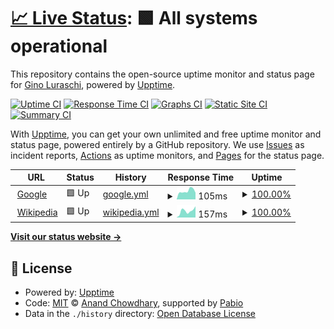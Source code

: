 # [📈 Live Status](https://rlgino.github.io/is-up.io): <!--live status--> **🟩 All systems operational**

This repository contains the open-source uptime monitor and status page for [Gino Luraschi](https://rlgino.github.io/is-up.io), powered by [Upptime](https://github.com/upptime/upptime).

[![Uptime CI](https://github.com/rlgino/is-up.io/workflows/Uptime%20CI/badge.svg)](https://github.com/rlgino/is-up.io/actions?query=workflow%3A%22Uptime+CI%22)
[![Response Time CI](https://github.com/rlgino/is-up.io/workflows/Response%20Time%20CI/badge.svg)](https://github.com/rlgino/is-up.io/actions?query=workflow%3A%22Response+Time+CI%22)
[![Graphs CI](https://github.com/rlgino/is-up.io/workflows/Graphs%20CI/badge.svg)](https://github.com/rlgino/is-up.io/actions?query=workflow%3A%22Graphs+CI%22)
[![Static Site CI](https://github.com/rlgino/is-up.io/workflows/Static%20Site%20CI/badge.svg)](https://github.com/rlgino/is-up.io/actions?query=workflow%3A%22Static+Site+CI%22)
[![Summary CI](https://github.com/rlgino/is-up.io/workflows/Summary%20CI/badge.svg)](https://github.com/rlgino/is-up.io/actions?query=workflow%3A%22Summary+CI%22)

With [Upptime](https://upptime.js.org), you can get your own unlimited and free uptime monitor and status page, powered entirely by a GitHub repository. We use [Issues](https://github.com/rlgino/is-up.io/issues) as incident reports, [Actions](https://github.com/rlgino/is-up.io/actions) as uptime monitors, and [Pages](https://rlgino.github.io/is-up.io) for the status page.

<!--start: status pages-->
<!-- This summary is generated by Upptime (https://github.com/upptime/upptime) -->
<!-- Do not edit this manually, your changes will be overwritten -->
<!-- prettier-ignore -->
| URL | Status | History | Response Time | Uptime |
| --- | ------ | ------- | ------------- | ------ |
| <img alt="" src="https://icons.duckduckgo.com/ip3/www.google.com.ico" height="13"> [Google](https://www.google.com) | 🟩 Up | [google.yml](https://github.com/rlgino/is-up.io/commits/HEAD/history/google.yml) | <details><summary><img alt="Response time graph" src="./graphs/google/response-time-week.png" height="20"> 105ms</summary><br><a href="https://rlgino.github.io/is-up.io/history/google"><img alt="Response time 111" src="https://img.shields.io/endpoint?url=https%3A%2F%2Fraw.githubusercontent.com%2Frlgino%2Fis-up.io%2FHEAD%2Fapi%2Fgoogle%2Fresponse-time.json"></a><br><a href="https://rlgino.github.io/is-up.io/history/google"><img alt="24-hour response time 83" src="https://img.shields.io/endpoint?url=https%3A%2F%2Fraw.githubusercontent.com%2Frlgino%2Fis-up.io%2FHEAD%2Fapi%2Fgoogle%2Fresponse-time-day.json"></a><br><a href="https://rlgino.github.io/is-up.io/history/google"><img alt="7-day response time 105" src="https://img.shields.io/endpoint?url=https%3A%2F%2Fraw.githubusercontent.com%2Frlgino%2Fis-up.io%2FHEAD%2Fapi%2Fgoogle%2Fresponse-time-week.json"></a><br><a href="https://rlgino.github.io/is-up.io/history/google"><img alt="30-day response time 96" src="https://img.shields.io/endpoint?url=https%3A%2F%2Fraw.githubusercontent.com%2Frlgino%2Fis-up.io%2FHEAD%2Fapi%2Fgoogle%2Fresponse-time-month.json"></a><br><a href="https://rlgino.github.io/is-up.io/history/google"><img alt="1-year response time 111" src="https://img.shields.io/endpoint?url=https%3A%2F%2Fraw.githubusercontent.com%2Frlgino%2Fis-up.io%2FHEAD%2Fapi%2Fgoogle%2Fresponse-time-year.json"></a></details> | <details><summary><a href="https://rlgino.github.io/is-up.io/history/google">100.00%</a></summary><a href="https://rlgino.github.io/is-up.io/history/google"><img alt="All-time uptime 100.00%" src="https://img.shields.io/endpoint?url=https%3A%2F%2Fraw.githubusercontent.com%2Frlgino%2Fis-up.io%2FHEAD%2Fapi%2Fgoogle%2Fuptime.json"></a><br><a href="https://rlgino.github.io/is-up.io/history/google"><img alt="24-hour uptime 100.00%" src="https://img.shields.io/endpoint?url=https%3A%2F%2Fraw.githubusercontent.com%2Frlgino%2Fis-up.io%2FHEAD%2Fapi%2Fgoogle%2Fuptime-day.json"></a><br><a href="https://rlgino.github.io/is-up.io/history/google"><img alt="7-day uptime 100.00%" src="https://img.shields.io/endpoint?url=https%3A%2F%2Fraw.githubusercontent.com%2Frlgino%2Fis-up.io%2FHEAD%2Fapi%2Fgoogle%2Fuptime-week.json"></a><br><a href="https://rlgino.github.io/is-up.io/history/google"><img alt="30-day uptime 100.00%" src="https://img.shields.io/endpoint?url=https%3A%2F%2Fraw.githubusercontent.com%2Frlgino%2Fis-up.io%2FHEAD%2Fapi%2Fgoogle%2Fuptime-month.json"></a><br><a href="https://rlgino.github.io/is-up.io/history/google"><img alt="1-year uptime 99.99%" src="https://img.shields.io/endpoint?url=https%3A%2F%2Fraw.githubusercontent.com%2Frlgino%2Fis-up.io%2FHEAD%2Fapi%2Fgoogle%2Fuptime-year.json"></a></details>
| <img alt="" src="https://icons.duckduckgo.com/ip3/en.wikipedia.org.ico" height="13"> [Wikipedia](https://en.wikipedia.org) | 🟩 Up | [wikipedia.yml](https://github.com/rlgino/is-up.io/commits/HEAD/history/wikipedia.yml) | <details><summary><img alt="Response time graph" src="./graphs/wikipedia/response-time-week.png" height="20"> 157ms</summary><br><a href="https://rlgino.github.io/is-up.io/history/wikipedia"><img alt="Response time 201" src="https://img.shields.io/endpoint?url=https%3A%2F%2Fraw.githubusercontent.com%2Frlgino%2Fis-up.io%2FHEAD%2Fapi%2Fwikipedia%2Fresponse-time.json"></a><br><a href="https://rlgino.github.io/is-up.io/history/wikipedia"><img alt="24-hour response time 265" src="https://img.shields.io/endpoint?url=https%3A%2F%2Fraw.githubusercontent.com%2Frlgino%2Fis-up.io%2FHEAD%2Fapi%2Fwikipedia%2Fresponse-time-day.json"></a><br><a href="https://rlgino.github.io/is-up.io/history/wikipedia"><img alt="7-day response time 157" src="https://img.shields.io/endpoint?url=https%3A%2F%2Fraw.githubusercontent.com%2Frlgino%2Fis-up.io%2FHEAD%2Fapi%2Fwikipedia%2Fresponse-time-week.json"></a><br><a href="https://rlgino.github.io/is-up.io/history/wikipedia"><img alt="30-day response time 209" src="https://img.shields.io/endpoint?url=https%3A%2F%2Fraw.githubusercontent.com%2Frlgino%2Fis-up.io%2FHEAD%2Fapi%2Fwikipedia%2Fresponse-time-month.json"></a><br><a href="https://rlgino.github.io/is-up.io/history/wikipedia"><img alt="1-year response time 201" src="https://img.shields.io/endpoint?url=https%3A%2F%2Fraw.githubusercontent.com%2Frlgino%2Fis-up.io%2FHEAD%2Fapi%2Fwikipedia%2Fresponse-time-year.json"></a></details> | <details><summary><a href="https://rlgino.github.io/is-up.io/history/wikipedia">100.00%</a></summary><a href="https://rlgino.github.io/is-up.io/history/wikipedia"><img alt="All-time uptime 100.00%" src="https://img.shields.io/endpoint?url=https%3A%2F%2Fraw.githubusercontent.com%2Frlgino%2Fis-up.io%2FHEAD%2Fapi%2Fwikipedia%2Fuptime.json"></a><br><a href="https://rlgino.github.io/is-up.io/history/wikipedia"><img alt="24-hour uptime 100.00%" src="https://img.shields.io/endpoint?url=https%3A%2F%2Fraw.githubusercontent.com%2Frlgino%2Fis-up.io%2FHEAD%2Fapi%2Fwikipedia%2Fuptime-day.json"></a><br><a href="https://rlgino.github.io/is-up.io/history/wikipedia"><img alt="7-day uptime 100.00%" src="https://img.shields.io/endpoint?url=https%3A%2F%2Fraw.githubusercontent.com%2Frlgino%2Fis-up.io%2FHEAD%2Fapi%2Fwikipedia%2Fuptime-week.json"></a><br><a href="https://rlgino.github.io/is-up.io/history/wikipedia"><img alt="30-day uptime 100.00%" src="https://img.shields.io/endpoint?url=https%3A%2F%2Fraw.githubusercontent.com%2Frlgino%2Fis-up.io%2FHEAD%2Fapi%2Fwikipedia%2Fuptime-month.json"></a><br><a href="https://rlgino.github.io/is-up.io/history/wikipedia"><img alt="1-year uptime 100.00%" src="https://img.shields.io/endpoint?url=https%3A%2F%2Fraw.githubusercontent.com%2Frlgino%2Fis-up.io%2FHEAD%2Fapi%2Fwikipedia%2Fuptime-year.json"></a></details>

<!--end: status pages-->

[**Visit our status website →**](https://rlgino.github.io/is-up.io)

## 📄 License

- Powered by: [Upptime](https://github.com/upptime/upptime)
- Code: [MIT](./LICENSE) © [Anand Chowdhary](https://anandchowdhary.com), supported by [Pabio](https://pabio.com)
- Data in the `./history` directory: [Open Database License](https://opendatacommons.org/licenses/odbl/1-0/)
